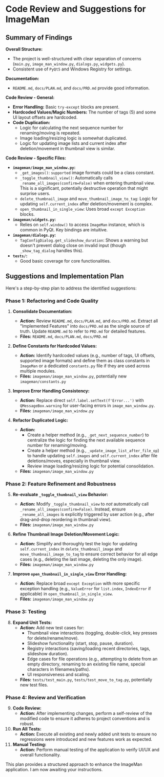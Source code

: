 # Code Review and Suggestions for ImageMan

## Summary of Findings

**Overall Structure:**
*   The project is well-structured with clear separation of concerns (`main.py`, `image_man_window.py`, `dialogs.py`, `widgets.py`).
*   Consistent use of `PyQt5` and Windows Registry for settings.

**Documentation:**
*   `README.md`, `docs/PLAN.md`, and `docs/PRD.md` provide good information.

**Code Review - General:**
*   **Error Handling:** Basic `try-except` blocks are present.
*   **Hardcoded Values/Magic Numbers:** The number of tags (5) and some UI layout offsets are hardcoded.
*   **Code Duplication:**
    *   Logic for calculating the next sequence number for renaming/moving is repeated.
    *   Image loading/resizing logic is somewhat duplicated.
    *   Logic for updating image lists and current index after deletion/movement in thumbnail view is similar.

**Code Review - Specific Files:**
*   **`imageman/image_man_window.py`:**
    *   `_get_images()`: `supported` image formats could be a class constant.
    *   `_toggle_thumbnail_view()`: Automatically calls `_rename_all_images(confirm=False)` when entering thumbnail view. This is a significant, potentially destructive operation that might surprise users.
    *   `delete_thumbnail_image` and `move_thumbnail_image_to_tag`: Logic for updating `self.current_index` after deletion/movement is complex.
    *   `open_thumbnail_in_single_view`: Uses broad `except Exception` blocks.
*   **`imageman/widgets.py`:**
    *   Relies on `self.window()` to access `ImageMan` instance, which is common in PyQt. Key bindings are intuitive.
*   **`imageman/dialogs.py`:**
    *   `TagConfigDialog.get_slideshow_duration`: Shows a warning but doesn't prevent dialog close on invalid input (though `_show_tag_dialog` handles this).
*   **`tests/`:**
    *   Good basic coverage for core functionalities.

## Suggestions and Implementation Plan

Here's a step-by-step plan to address the identified suggestions:

### Phase 1: Refactoring and Code Quality

1.  **Consolidate Documentation:**
    *   **Action:** Review `README.md`, `docs/PLAN.md`, and `docs/PRD.md`. Extract all "Implemented Features" into `docs/PRD.md` as the single source of truth. Update `README.md` to refer to `PRD.md` for detailed features.
    *   **Files:** `README.md`, `docs/PLAN.md`, `docs/PRD.md`

2.  **Define Constants for Hardcoded Values:**
    *   **Action:** Identify hardcoded values (e.g., number of tags, UI offsets, supported image formats) and define them as class constants in `ImageMan` or a dedicated `constants.py` file if they are used across multiple modules.
    *   **Files:** `imageman/image_man_window.py`, potentially new `imageman/constants.py`

3.  **Improve Error Handling Consistency:**
    *   **Action:** Replace direct `self.label.setText(f'Error...')` with `QMessageBox.warning` for user-facing errors in `image_man_window.py`.
    *   **Files:** `imageman/image_man_window.py`

4.  **Refactor Duplicated Logic:**
    *   **Action:**
        *   Create a helper method (e.g., `_get_next_sequence_number`) to centralize the logic for finding the next available sequence number for renaming/moving.
        *   Create a helper method (e.g., `_update_image_list_after_file_op`) to handle updating `self.images` and `self.current_index` after file deletions/moves, especially in thumbnail view.
        *   Review image loading/resizing logic for potential consolidation.
    *   **Files:** `imageman/image_man_window.py`

### Phase 2: Feature Refinement and Robustness

5.  **Re-evaluate `_toggle_thumbnail_view` Behavior:**
    *   **Action:** Modify `_toggle_thumbnail_view` to *not* automatically call `_rename_all_images(confirm=False)`. Instead, ensure `_rename_all_images` is explicitly triggered by user action (e.g., after drag-and-drop reordering in thumbnail view).
    *   **Files:** `imageman/image_man_window.py`

6.  **Refine Thumbnail Image Deletion/Movement Logic:**
    *   **Action:** Simplify and thoroughly test the logic for updating `self.current_index` in `delete_thumbnail_image` and `move_thumbnail_image_to_tag` to ensure correct behavior for all edge cases (e.g., deleting the last image, deleting the only image).
    *   **Files:** `imageman/image_man_window.py`

7.  **Improve `open_thumbnail_in_single_view` Error Handling:**
    *   **Action:** Replace broad `except Exception` with more specific exception handling (e.g., `ValueError` for `list.index`, `IndexError` if applicable) in `open_thumbnail_in_single_view`.
    *   **Files:** `imageman/image_man_window.py`

### Phase 3: Testing

8.  **Expand Unit Tests:**
    *   **Action:** Add new test cases for:
        *   Thumbnail view interactions (toggling, double-click, key presses for delete/rename/move).
        *   Slideshow functionality (start, stop, pause, duration).
        *   Registry interactions (saving/loading recent directories, tags, slideshow duration).
        *   Edge cases for file operations (e.g., attempting to delete from an empty directory, renaming to an existing file name, special characters in filenames/paths).
        *   UI responsiveness and scaling.
    *   **Files:** `tests/test_main.py`, `tests/test_move_to_tag.py`, potentially new test files.

### Phase 4: Review and Verification

9.  **Code Review:**
    *   **Action:** After implementing changes, perform a self-review of the modified code to ensure it adheres to project conventions and is robust.
10. **Run All Tests:**
    *   **Action:** Execute all existing and newly added unit tests to ensure no regressions were introduced and new features work as expected.
11. **Manual Testing:**
    *   **Action:** Perform manual testing of the application to verify UI/UX and overall functionality.

This plan provides a structured approach to enhance the ImageMan application. I am now awaiting your instructions.
